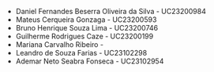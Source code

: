 - Daniel Fernandes Beserra Oliveira da Silva - UC23200984
- Mateus Cerqueira Gonzaga - UC23200593
- Bruno Henrique Souza Lima - UC23200746
- Guilherme Rodrigues Caze - UC23200199
- Mariana Carvalho Ribeiro -
- Leandro de Souza Farias - UC23102298
- Ademar Neto Seabra Fonseca - UC23102954
